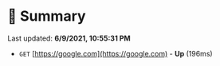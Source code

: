 # 📖 Summary
Last updated: **6/9/2021, 10:55:31 PM**

- `GET` [https://google.com](https://google.com) - **Up** (196ms)
